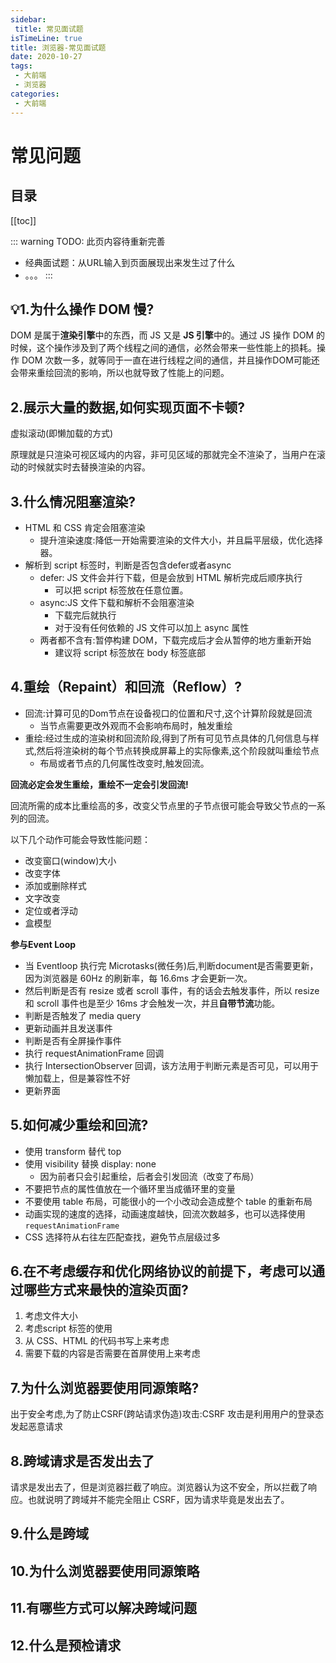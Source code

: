 ```yaml
---
sidebar:
 title: 常见面试题
isTimeLine: true
title: 浏览器-常见面试题
date: 2020-10-27
tags:
 - 大前端
 - 浏览器
categories:
 - 大前端
---
```

# 常见问题

## 目录
[[toc]]

::: warning TODO: 此页内容待重新完善
* 经典面试题：从URL输入到页面展现出来发生过了什么
* 。。。
:::

## 💡1.为什么操作 DOM 慢?

DOM 是属于**渲染引擎**中的东西，而 JS 又是 **JS 引擎**中的。通过 JS 操作 DOM 的时候，这个操作涉及到了两个线程之间的通信，必然会带来一些性能上的损耗。操作 DOM 次数一多，就等同于一直在进行线程之间的通信，并且操作DOM可能还会带来重绘回流的影响，所以也就导致了性能上的问题。

## 2.展示大量的数据,如何实现页面不卡顿?
虚拟滚动(即懒加载的方式)

原理就是只渲染可视区域内的内容，非可见区域的那就完全不渲染了，当用户在滚动的时候就实时去替换渲染的内容。

## 3.什么情况阻塞渲染?
* HTML 和 CSS 肯定会阻塞渲染
  * 提升渲染速度:降低一开始需要渲染的文件大小，并且扁平层级，优化选择器。
* 解析到 script 标签时，判断是否包含defer或者async
  * defer: JS 文件会并行下载，但是会放到 HTML 解析完成后顺序执行
    * 可以把 script 标签放在任意位置。
  * async:JS 文件下载和解析不会阻塞渲染
    * 下载完后就执行
    * 对于没有任何依赖的 JS 文件可以加上 async 属性
  * 两者都不含有:暂停构建 DOM，下载完成后才会从暂停的地方重新开始
    * 建议将 script 标签放在 body 标签底部

## 4.重绘（Repaint）和回流（Reflow）?
* 回流:计算可见的Dom节点在设备视口的位置和尺寸,这个计算阶段就是回流
  * 当节点需要更改外观而不会影响布局时，触发重绘
* 重绘:经过生成的渲染树和回流阶段,得到了所有可见节点具体的几何信息与样式,然后将渲染树的每个节点转换成屏幕上的实际像素,这个阶段就叫重绘节点
  * 布局或者节点的几何属性改变时,触发回流。

**回流必定会发生重绘，重绘不一定会引发回流!**

回流所需的成本比重绘高的多，改变父节点里的子节点很可能会导致父节点的一系列的回流。

以下几个动作可能会导致性能问题：
* 改变窗口(window)大小
* 改变字体
* 添加或删除样式
* 文字改变
* 定位或者浮动
* 盒模型

**参与Event Loop**

* 当 Eventloop 执行完 Microtasks(微任务)后,判断document是否需要更新，因为浏览器是 60Hz 的刷新率，每 16.6ms 才会更新一次。
* 然后判断是否有 resize 或者 scroll 事件，有的话会去触发事件，所以 resize 和 scroll 事件也是至少 16ms 才会触发一次，并且**自带节流**功能。
* 判断是否触发了 media query
* 更新动画并且发送事件
* 判断是否有全屏操作事件
* 执行 requestAnimationFrame 回调
* 执行 IntersectionObserver 回调，该方法用于判断元素是否可见，可以用于懒加载上，但是兼容性不好
* 更新界面

## 5.如何减少重绘和回流?
* 使用 transform 替代 top
* 使用 visibility 替换 display: none
  * 因为前者只会引起重绘，后者会引发回流（改变了布局）
* 不要把节点的属性值放在一个循环里当成循环里的变量
* 不要使用 table 布局，可能很小的一个小改动会造成整个 table 的重新布局
* 动画实现的速度的选择，动画速度越快，回流次数越多，也可以选择使用``requestAnimationFrame``
* CSS 选择符从右往左匹配查找，避免节点层级过多

## 6.在不考虑缓存和优化网络协议的前提下，考虑可以通过哪些方式来最快的渲染页面?
1. 考虑文件大小
2. 考虑script 标签的使用
3. 从 CSS、HTML 的代码书写上来考虑
4. 需要下载的内容是否需要在首屏使用上来考虑

## 7.为什么浏览器要使用同源策略?
出于安全考虑,为了防止CSRF(跨站请求伪造)攻击:CSRF 攻击是利用用户的登录态发起恶意请求

## 8.跨域请求是否发出去了
请求是发出去了，但是浏览器拦截了响应。浏览器认为这不安全，所以拦截了响应。也就说明了跨域并不能完全阻止 CSRF，因为请求毕竟是发出去了。

## 9.什么是跨域
## 10.为什么浏览器要使用同源策略
## 11.有哪些方式可以解决跨域问题
## 12.什么是预检请求

